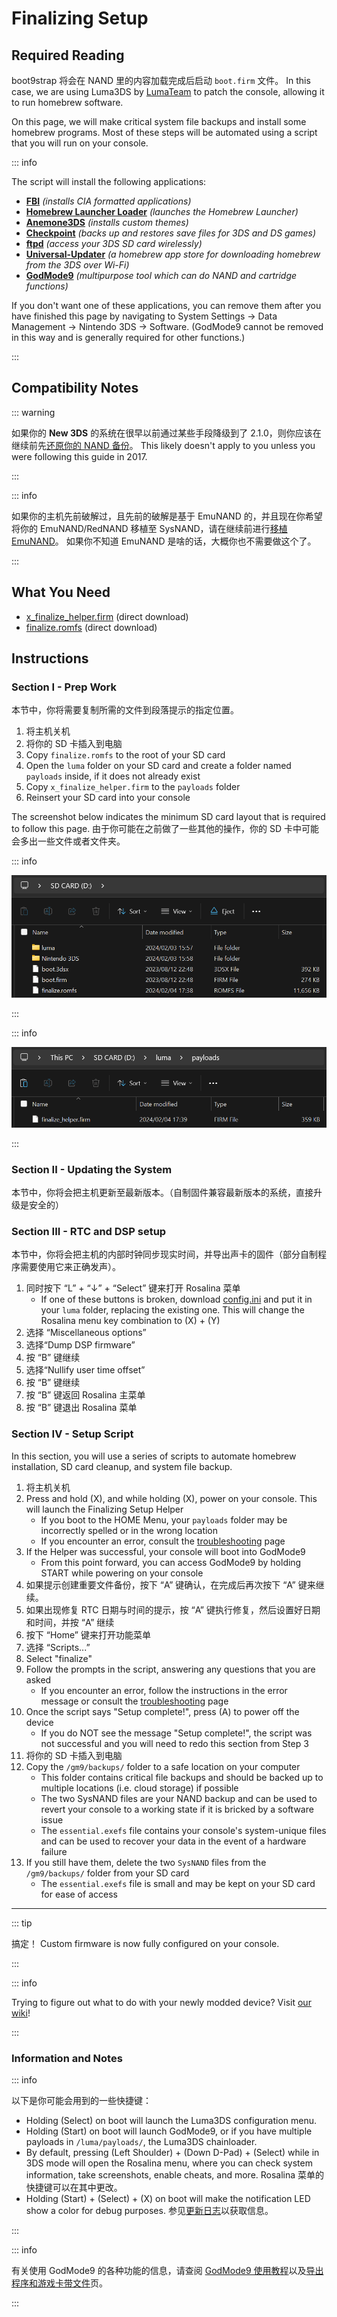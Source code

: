 # Finalizing Setup

## Required Reading

boot9strap 将会在 NAND 里的内容加载完成后启动 `boot.firm` 文件。 In this case, we are using Luma3DS by [LumaTeam](https://github.com/LumaTeam/) to patch the console, allowing it to run homebrew software.

On this page, we will make critical system file backups and install some homebrew programs. Most of these steps will be automated using a script that you will run on your console.

::: info

The script will install the following applications:

- **[FBI](https://github.com/lifehackerhansol/FBI)** _(installs CIA formatted applications)_
- **[Homebrew Launcher Loader](https://github.com/PabloMK7/homebrew_launcher_dummy)** _(launches the Homebrew Launcher)_
- **[Anemone3DS](https://github.com/astronautlevel2/Anemone3DS)** _(installs custom themes)_
- **[Checkpoint](https://github.com/FlagBrew/Checkpoint)** _(backs up and restores save files for 3DS and DS games)_
- **[ftpd](https://github.com/mtheall/ftpd)** _(access your 3DS SD card wirelessly)_
- **[Universal-Updater](https://github.com/Universal-Team/Universal-Updater/)** _(a homebrew app store for downloading homebrew from the 3DS over Wi-Fi)_
- **[GodMode9](https://github.com/d0k3/GodMode9)** _(multipurpose tool which can do NAND and cartridge functions)_

If you don't want one of these applications, you can remove them after you have finished this page by navigating to System Settings -> Data Management -> Nintendo 3DS -> Software. (GodMode9 cannot be removed in this way and is generally required for other functions.)

:::

## Compatibility Notes

::: warning

如果你的 **New 3DS** 的系统在很早以前通过某些手段降级到了 2.1.0，则你应该在继续前先[还原你的 NAND 备份](godmode9-usage#restoring-a-nand-backup)。 This likely doesn't apply to you unless you were following this guide in 2017.

:::

::: info

如果你的主机先前破解过，且先前的破解是基于 EmuNAND 的，并且现在你希望将你的 EmuNAND/RedNAND 移植至 SysNAND，请在继续前进行[移植 EmuNAND](move-emunand)。 如果你不知道 EmuNAND 是啥的话，大概你也不需要做这个了。

:::

## What You Need

- [x_finalize_helper.firm](https://github.com/hacks-guide/finalize/releases/latest/download/x_finalize_helper.firm) (direct download)
- [finalize.romfs](https://github.com/hacks-guide/finalize/releases/latest/download/finalize.romfs) (direct download)

## Instructions

### Section I - Prep Work

本节中，你将需要复制所需的文件到段落提示的指定位置。

1. 将主机关机
2. 将你的 SD 卡插入到电脑
3. Copy `finalize.romfs` to the root of your SD card
4. Open the `luma` folder on your SD card and create a folder named `payloads` inside, if it does not already exist
5. Copy `x_finalize_helper.firm` to the `payloads` folder
6. Reinsert your SD card into your console

The screenshot below indicates the minimum SD card layout that is required to follow this page. 由于你可能在之前做了一些其他的操作，你的 SD 卡中可能会多出一些文件或者文件夹。

::: info

![](/images/screenshots/finalizing-root-layout.png)

:::

::: info

![](/images/screenshots/finalizing-luma-payloads.png)

:::

### Section II - Updating the System

本节中，你将会把主机更新至最新版本。（自制固件兼容最新版本的系统，直接升级是安全的）

<!--@include: ./_include/sysupdate.md -->

### Section III - RTC and DSP setup

本节中，你将会把主机的内部时钟同步现实时间，并导出声卡的固件（部分自制程序需要使用它来正确发声）。

1. 同时按下 “L” + “↓” + “Select” 键来打开 Rosalina 菜单
   - If one of these buttons is broken, download [config.ini](/assets/config.ini) and put it in your `luma` folder, replacing the existing one. This will change the Rosalina menu key combination to (X) + (Y)
2. 选择 “Miscellaneous options”
3. 选择“Dump DSP firmware”
4. 按 “B” 键继续
5. 选择“Nullify user time offset”
6. 按 “B” 键继续
7. 按 “B” 键返回 Rosalina 主菜单
8. 按 “B” 键退出 Rosalina 菜单

### Section IV - Setup Script

In this section, you will use a series of scripts to automate homebrew installation, SD card cleanup, and system file backup.

1. 将主机关机
2. Press and hold (X), and while holding (X), power on your console. This will launch the Finalizing Setup Helper
   - If you boot to the HOME Menu, your `payloads` folder may be incorrectly spelled or in the wrong location
   - If you encounter an error, consult the [troubleshooting](troubleshooting-finalizing-setup) page
3. If the Helper was successful, your console will boot into GodMode9
   - From this point forward, you can access GodMode9 by holding START while powering on your console
4. 如果提示创建重要文件备份，按下 “A” 键确认，在完成后再次按下 “A” 键来继续。
5. 如果出现修复 RTC 日期与时间的提示，按 “A” 键执行修复，然后设置好日期和时间，并按 “A” 继续
6. 按下 “Home” 键来打开功能菜单
7. 选择 “Scripts...”
8. Select "finalize"
9. Follow the prompts in the script, answering any questions that you are asked
   - If you encounter an error, follow the instructions in the error message or consult the [troubleshooting](troubleshooting-finalizing-setup) page
10. Once the script says "Setup complete!", press (A) to power off the device
    - If you do NOT see the message "Setup complete!", the script was not successful and you will need to redo this section from Step 3
11. 将你的 SD 卡插入到电脑
12. Copy the `/gm9/backups/` folder to a safe location on your computer
    - This folder contains critical file backups and should be backed up to multiple locations (i.e. cloud storage) if possible
    - The two SysNAND files are your NAND backup and can be used to revert your console to a working state if it is bricked by a software issue
    - The `essential.exefs` file contains your console's system-unique files and can be used to recover your data in the event of a hardware failure
13. If you still have them, delete the two `SysNAND` files from the `/gm9/backups/` folder from your SD card
    - The `essential.exefs` file is small and may be kept on your SD card for ease of access

___

::: tip

搞定！ Custom firmware is now fully configured on your console.

:::

::: info

Trying to figure out what to do with your newly modded device? Visit [our wiki](https://wiki.hacks.guide/wiki/3DS:Things_to_do)!

:::

### Information and Notes

::: info

以下是你可能会用到的一些快捷键：

- Holding (Select) on boot will launch the Luma3DS configuration menu.
- Holding (Start) on boot will launch GodMode9, or if you have multiple payloads in `/luma/payloads/`, the Luma3DS chainloader.
- By default, pressing (Left Shoulder) + (Down D-Pad) + (Select) while in 3DS mode will open the Rosalina menu, where you can check system information, take screenshots, enable cheats, and more. Rosalina 菜单的快捷键可以在其中更改。
- Holding (Start) + (Select) + (X) on boot will make the notification LED show a color for debug purposes. 参见[更新日志](https://github.com/SciresM/boot9strap/releases/tag/1.4)以获取信息。

:::

::: info

有关使用 GodMode9 的各种功能的信息，请查阅 [GodMode9 使用教程](godmode9-usage)以及[导出程序和游戏卡带文件](dumping-titles-and-game-cartridges)页。

:::
